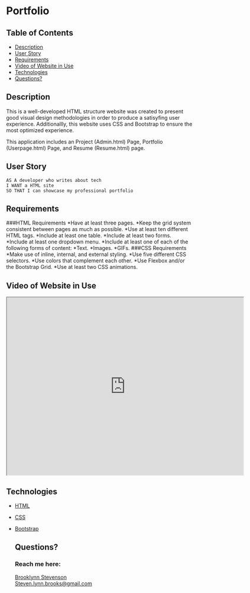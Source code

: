 # Portfolio


## Table of Contents
  * [Description](#description)
  * [User Story](#user-story)
  * [Requirements](#requirements)
  * [Video of Website in Use](#video-of-website-in-use)
  * [Technologies](#technologies)
  * [Questions?](#questions)


## Description
  This is a well-developed HTML structure website was created to present good visual design methodologies in order to produce a satisyfing user experience. Additionallly, this website uses CSS and Bootstrap to ensure the most optimized experience.

  This application includes an Project (Admin.html) Page, Portfolio (Userpage.html) Page, and Resume (Resume.html) page.

## User Story
    AS A developer who writes about tech
    I WANT a HTML site
    SO THAT I can showcase my professional portfolio

## Requirements
  ###HTML Requirements
    *Have at least three pages.
    *Keep the grid system consistent between pages as much as possible.
    *Use at least ten different HTML tags.
    *Include at least one table.
    *Include at least two forms.
    *Include at least one dropdown menu.
    *Include at least one of each of the following forms of content: 
        *Text.
        *Images.
        *GIFs.
  ###CSS Requirements
    *Make use of inline, internal, and external styling.
    *Use five different CSS selectors.
    *Use colors that complement each other.
    *Use Flexbox and/or the Bootstrap Grid.
    *Use at least two CSS animations.

## Video of Website in Use

<iframe src="https://drive.google.com/file/d/1ZiWrTdKN-ezIUm-LoqW5wYhKPXnjKMDb/preview" width="640" height="480"></iframe>


## Technologies
* [HTML](https://html.com/)
* [CSS](https://developer.mozilla.org/en-US/docs/Web/CSS)
* [Bootstrap](https://getbootstrap.com/)
 

  ## Questions?
  ### Reach me here: 
  [Brooklynn Stevenson](https://github.com/Brooksteven)  
  Steven.lynn.brooks@gmail.com
